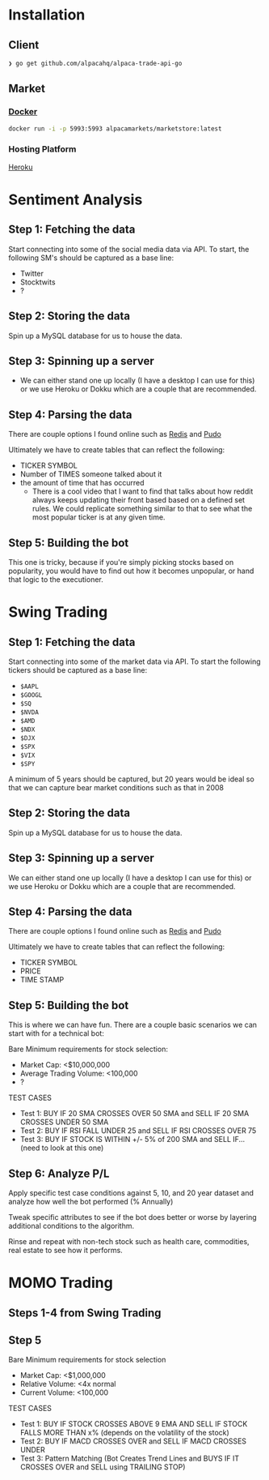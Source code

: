 # Installation

## Client
```sh
❯ go get github.com/alpacahq/alpaca-trade-api-go
```

## Market

### [Docker](https://github.com/alpacahq/marketstore#docker)
```sh
docker run -i -p 5993:5993 alpacamarkets/marketstore:latest
```

### Hosting Platform
[Heroku](https://www.heroku.com/)

# Sentiment Analysis

## Step 1: Fetching the data
Start connecting into some of the social media data via API. To start, the following SM's should be captured as a base line:
  - Twitter
  - Stocktwits
  - ?

## Step 2: Storing the data
Spin up a MySQL database for us to house the data.

## Step 3: Spinning up a server
- We can either stand one up locally (I have a desktop I can use for this) or we use Heroku or Dokku which are a couple that are recommended.

## Step 4: Parsing the data
There are couple options I found online such as [Redis](https://redis.io/) and [Pudo](https://github.com/pudo/dataset)

Ultimately we have to create tables that can reflect the following:
  - TICKER SYMBOL
  - Number of TIMES someone talked about it
  - the amount of time that has occurred
      - There is a cool video that I want to find that talks about how reddit always keeps updating their front based based on a defined set rules. We could replicate something similar to that to see what the most popular ticker is at any given time.

## Step 5: Building the bot
This one is tricky, because if you're simply picking stocks based on popularity, you would have to find out how it becomes unpopular, or hand that logic to the executioner.

# Swing Trading

## Step 1: Fetching the data
Start connecting into some of the market data via API. To start the following tickers should be captured as a base line:
  - `$AAPL`
  - `$GOOGL`
  - `$SQ`
  - `$NVDA`
  - `$AMD`
  - `$NDX`
  - `$DJX`
  - `$SPX`
  - `$VIX`
  - `$SPY`

A minimum of 5 years should be captured, but 20 years would be ideal so that we can capture bear market conditions such as that in 2008

## Step 2: Storing the data
Spin up a MySQL database for us to house the data.

## Step 3: Spinning up a server
We can either stand one up locally (I have a desktop I can use for this) or we use Heroku or Dokku which are a couple that are recommended.

## Step 4: Parsing the data
There are couple options I found online such as [Redis](https://redis.io/) and [Pudo](https://github.com/pudo/dataset)

Ultimately we have to create tables that can reflect the following:
  - TICKER SYMBOL
  - PRICE
  - TIME STAMP

## Step 5: Building the bot
This is where we can have fun. There are a couple basic scenarios we can start with for a technical bot:

Bare Minimum requirements for stock selection:
  - Market Cap: <$10,000,000
  - Average Trading Volume: <100,000
  - ?

TEST CASES
  - Test 1: BUY IF 20 SMA CROSSES OVER 50 SMA and SELL IF 20 SMA CROSSES UNDER 50 SMA
  - Test 2: BUY IF RSI FALL UNDER 25 and SELL IF RSI CROSSES OVER 75
  - Test 3: BUY IF STOCK IS WITHIN +/- 5% of 200 SMA and SELL IF... (need to look at this one)

## Step 6: Analyze P/L
Apply specific test case conditions against 5, 10, and 20 year dataset and analyze how well the bot performed (% Annually)

Tweak specific attributes to see if the bot does better or worse by layering additional conditions to the algorithm.

Rinse and repeat with non-tech stock such as health care, commodities, real estate to see how it performs.


# MOMO Trading

## Steps 1-4 from Swing Trading

## Step 5
Bare Minimum requirements for stock selection
  - Market Cap: <$1,000,000
  - Relative Volume: <4x normal
  - Current Volume: <100,000

TEST CASES
  - Test 1: BUY IF STOCK CROSSES ABOVE 9 EMA AND SELL IF STOCK FALLS MORE THAN x% (depends on the volatility of the stock)
  - Test 2: BUY IF MACD CROSSES OVER and SELL IF MACD CROSSES UNDER
  - Test 3: Pattern Matching (Bot Creates Trend Lines and BUYS IF IT CROSSES OVER and SELL using TRAILING STOP)
